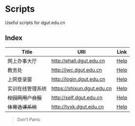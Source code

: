 # Scripts

Useful scripts for dgut.edu.cn

## Index

| Title              | URI                        | Link                                                                    |
| ------------------ | -------------------------- | ----------------------------------------------------------------------- |
| 网上办事大厅       | http://ehall.dgut.edu.cn   | [Help](https://github.com/victoriqueko/dgut-scripts/tree/master/ehall)  |
| 教务处             | http://jwc.dgut.edu.cn     | [Help](https://github.com/victoriqueko/dgut-scripts/tree/master/jwc)    |
| 上网登录窗         | http://login.dgut.edu.cn   | [Help](https://github.com/victoriqueko/dgut-scripts/tree/master/login)  |
| 实训在线管理系统   | https://shixun.dgut.edu.cn | [Help](https://github.com/victoriqueko/dgut-scripts/tree/master/shixun) |
| ~~校园网用户自服~~ | http://self.dgut.edu.cn    | [Help](https://github.com/dgut-giligili/smilence)                       |
| ~~体育选课系统~~   | http://tyxk.dgut.edu.cn    | [Help](https://github.com/victoriqueko/dgut-scripts/tree/master/tyxk)   |

> Don't Panic
